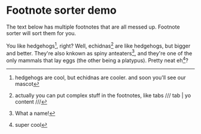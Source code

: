 # Footnote sorter demo

The text below has multiple footnotes that are all messed up. Footnote sorter
will sort them for you.

You like hedgehogs[^1], right? Well, echidnas[^2] are like hedgehogs, but
bigger and better. They're also knkown as spiny anteaters[^3], and they're one
of the only mammals that lay eggs (the other being a platypus). Pretty neat
eh[^4]?

[^1]: hedgehogs are cool, but echidnas are cooler.
and soon you'll see our mascot
[^2]: actually
    you can put complex stuff in the footnotes, like tabs
    /// tab | yo
    content
    ///
[^3]: What a name!
[^4]: super cool